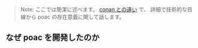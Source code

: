 > Note: ここでは簡潔に述べます。
[conan との違い](../architecture/differences-to-conan.md) で、
詳細で技術的な目線から poac の存在意義に関して話します。

## なぜ poac を開発したのか
